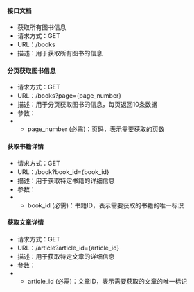 #### 接口文档
- 获取所有图书信息
- 请求方式：GET
- URL：/books
- 描述：用于获取所有图书的信息
#### 分页获取图书信息
- 请求方式：GET
- URL：/books?page={page_number}
- 描述：用于分页获取图书的信息，每页返回10条数据
- 参数：
- - page_number (必需)：页码，表示需要获取的页数
#### 获取书籍详情
- 请求方式：GET
- URL：/book?book_id={book_id}
- 描述：用于获取特定书籍的详细信息
- 参数：
- - book_id (必需)：书籍ID，表示需要获取的书籍的唯一标识
#### 获取文章详情
- 请求方式：GET
- URL：/article?article_id={article_id}
- 描述：用于获取特定文章的详细信息
- 参数：
- - article_id (必需)：文章ID，表示需要获取的文章的唯一标识